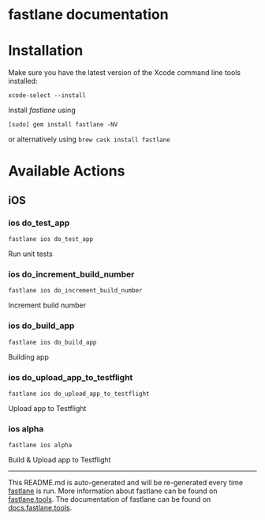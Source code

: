 fastlane documentation
================
# Installation

Make sure you have the latest version of the Xcode command line tools installed:

```
xcode-select --install
```

Install _fastlane_ using
```
[sudo] gem install fastlane -NV
```
or alternatively using `brew cask install fastlane`

# Available Actions
## iOS
### ios do_test_app
```
fastlane ios do_test_app
```
Run unit tests
### ios do_increment_build_number
```
fastlane ios do_increment_build_number
```
Increment build number
### ios do_build_app
```
fastlane ios do_build_app
```
Building app
### ios do_upload_app_to_testflight
```
fastlane ios do_upload_app_to_testflight
```
Upload app to Testflight
### ios alpha
```
fastlane ios alpha
```
Build & Upload app to Testflight

----

This README.md is auto-generated and will be re-generated every time [fastlane](https://fastlane.tools) is run.
More information about fastlane can be found on [fastlane.tools](https://fastlane.tools).
The documentation of fastlane can be found on [docs.fastlane.tools](https://docs.fastlane.tools).
